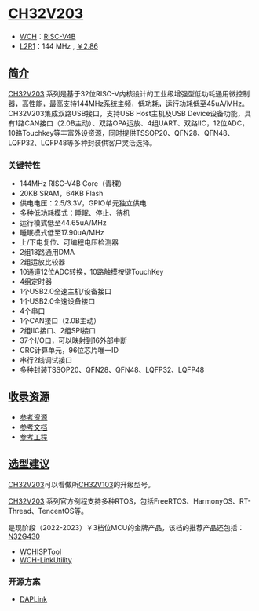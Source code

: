 ﻿# [CH32V203](https://doc.soc.xin/CH32V203)

* [WCH](http://www.wch.cn/)：[RISC-V4B](https://github.com/SoCXin/RISC-V)
* [L2R1](https://github.com/SoCXin/Level)：144 MHz , [￥2.86](https://item.szlcsc.com/3483852.html)

## [简介](https://github.com/SoCXin/CH32V203/wiki)

[CH32V203](https://www.wch.cn/products/CH32V203.html?) 系列是基于32位RISC-V内核设计的工业级增强型低功耗通用微控制器，高性能，最高支持144MHz系统主频，低功耗，运行功耗低至45uA/MHz。CH32V203集成双路USB接口，支持USB Host主机及USB Device设备功能，具有1路CAN接口（2.0B主动）、双路OPA运放、4组UART、双路IIC，12位ADC，10路Touchkey等丰富外设资源，同时提供TSSOP20、QFN28、QFN48、LQFP32、LQFP48等多种封装供客户灵活选择。

### 关键特性

* 144MHz RISC-V4B Core（青稞）
* 20KB SRAM，64KB Flash
* 供电电压：2.5/3.3V，GPIO单元独立供电
* 多种低功耗模式：睡眠、停止、待机
* 运行模式低至44.65uA/MHz
* 睡眠模式低至17.90uA/MHz
* 上/下电复位、可编程电压检测器
* 2组18路通用DMA
* 2组运放比较器
* 10通道12位ADC转换，10路触摸按键TouchKey
* 4组定时器
* 1个USB2.0全速主机/设备接口
* 1个USB2.0全速设备接口
* 4个串口
* 1个CAN接口（2.0B主动）
* 2组IIC接口、2组SPI接口
* 37个I/O口，可以映射到16外部中断
* CRC计算单元，96位芯片唯一ID
* 串行2线调试接口
* 多种封装TSSOP20、QFN28、QFN48、LQFP32、LQFP48

## [收录资源](https://github.com/SoCXin/CH32V203)

* [参考资源](src/)
* [参考文档](docs/)
* [参考工程](project/)


## [选型建议](https://github.com/SoCXin)

[CH32V203](https://item.szlcsc.com/3483852.html)可以看做所[CH32V103](https://github.com/SoCXin/CH32V103)的升级型号。

[CH32V203](https://www.wch.cn/products/CH32V203.html?) 系列官方例程支持多种RTOS，包括FreeRTOS、HarmonyOS、RT-Thread、TencentOS等。

是现阶段（2022-2023）￥3档位MCU的金牌产品，该档的推荐产品还包括：[N32G430](https://github.com/SoCXin/N32G430)

* [WCHISPTool](https://www.wch.cn/downloads/WCHISPTool_Setup_exe.html)
* [WCH-LinkUtility](https://www.wch.cn/downloads/WCH-LinkUtility_ZIP.html)

### 开源方案

* [DAPLink](https://github.com/XIVN1987/DAPLink)
